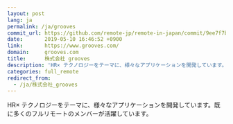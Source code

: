```yaml
---
layout: post
lang: ja
permalink: /ja/grooves
commit_url: https://github.com/remote-jp/remote-in-japan/commit/9ee7f7b0faa72fba44f47003d8f648dfe1ed9d84
date:       2019-05-10 16:46:52 +0900
link:       https://www.grooves.com/
domain:     grooves.com
title:      株式会社 grooves
description: 'HR× テクノロジーをテーマに、様々なアプリケーションを開発しています。既に多くのフルリモートのメンバーが活躍しています。'
categories: full_remote
redirect_from:
  - /ja/株式会社_grooves
---
```


<p>HR× テクノロジーをテーマに、様々なアプリケーションを開発しています。既に多くのフルリモートのメンバーが活躍しています。</p>
